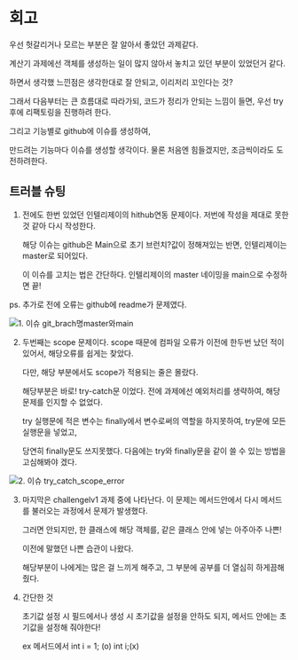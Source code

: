 # 회고

우선 헛갈리거나 모르는 부분은 잘 알아서 좋았던 과제같다.

계산기 과제에선 객체를 생성하는 일이 많지 않아서 놓치고 있던 부분이 있었던거 같다.

하면서 생각했 느낀점은 생각한대로 잘 안되고, 이리저리 꼬인다는 것?

그래서 다음부터는 큰 흐름대로 따라가되, 코드가 정리가 안되는 느낌이 들면, 우선 try 후에 리팩토링을 진행하려 한다.

그리고 기능별로 github에 이슈를 생성하여, 

만드려는 기능마다 이슈를 생성할 생각이다. 물론 처음엔 힘들겠지만, 조금씩이라도 도전하려한다.


## 트러블 슈팅

1. 전에도 한번 있었던 인텔리제이의 hithub연동 문제이다. 저번에 작성을 제대로 못한 것 같아 다시 작성한다.

    해당 이슈는 github은 Main으로 초기 브런치?값이 정해져있는 반면, 인텔리제이는 master로 되어있다.

    이 이슈를 고치는 법은 간단하다. 인텔리제이의 master 네이밍을 main으로 수정하면 끝!

ps. 추가로 전에 오류는 github에 readme가 문제였다.

![1. 이슈 git_brach명master와main](https://github.com/user-attachments/assets/4659c4cf-44c9-44c1-ac3e-6d2470fd69ad)


2. 두번째는 scope 문제이다. scope 때문에 컴파일 오류가 이전에 한두번 났던 적이있어서, 해당오류를 쉽게는 찾았다.

    다만, 해당 부분에서도 scope가 적용되는 줄은 몰랐다.

    해당부분은 바로! try-catch문 이었다. 전에 과제에선 예외처리를 생략하여, 해당 문제를 인지할 수 없었다.

    try 실행문에 적은 변수는 finally에서 변수로써의 역할을 하지못하여, try문에 모든 실행문을 넣었고,

    당연히 finally문도 쓰지못했다. 다음에는 try와 finally문을 같이 쓸 수 있는 방법을 고심해봐야 겠다.

![2. 이슈 try_catch_scope_error](https://github.com/user-attachments/assets/59943479-cbce-413f-bfdb-75e5a6ba6ec9)


3. 마지막은 challengelv1 과제 중에 나타난다. 이 문제는 메서드안에서 다시 메서드를 불러오는 과정에서 문제가 발생했다.

   그러면 안되지만, 한 클래스에 해당 객체를, 같은 클래스 안에 넣는 아주아주 나쁜!

   이전에 말했던 나쁜 습관이 나왔다.

   해당부분이 나에게는 많은 걸 느끼게 해주고, 그 부분에 공부를 더 열심히 하게끔해줬다.

4. 간단한 것

   초기값 설정 시 필드에서나 생성 시 초기값을 설정을 안하도 되지, 메서드 안에는 초기값을 설정해 줘야한다!

   ex 메서드에서 int i = 1; (o)  int i;(x) 


